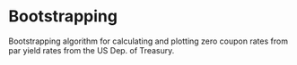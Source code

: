 # Bootstrapping
Bootstrapping algorithm for calculating and plotting zero coupon rates from par yield rates from the US Dep. of Treasury.

